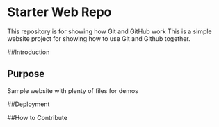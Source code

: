 # Starter Web Repo

This repository is for showing how Git and GitHub work
This is a simple website project for showing how to use Git and Github together.

##Introduction


## Purpose

Sample website with plenty of files for demos

##Deployment

##How to Contribute